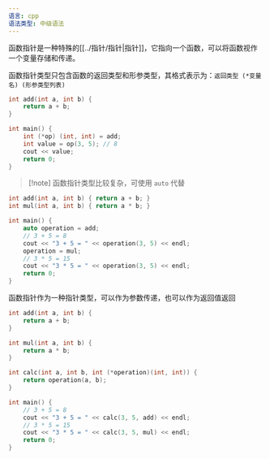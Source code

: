 ```yaml
---
语言: cpp
语法类型: 中级语法
---
```

函数指针是一种特殊的[[../指针/指针|指针]]，它指向一个函数，可以将函数视作一个变量存储和传递。

函数指针类型只包含函数的返回类型和形参类型，其格式表示为：`返回类型 (*变量名) (形参类型列表)`

```cpp
int add(int a, int b) {
    return a + b;
}

int main() {
    int (*op) (int, int) = add;
    int value = op(3, 5); // 8
    cout << value;
    return 0;
}
```

> [!note] 函数指针类型比较复杂，可使用 `auto` 代替

```cpp
int add(int a, int b) { return a + b; }
int mul(int a, int b) { return a * b; }

int main() {
    auto operation = add;
    // 3 + 5 = 8
    cout << "3 + 5 = " << operation(3, 5) << endl;
    operation = mul;
    // 3 * 5 = 15
    cout << "3 * 5 = " << operation(3, 5) << endl;
    return 0;
}
```

函数指针作为一种指针类型，可以作为参数传递，也可以作为返回值返回

```cpp
int add(int a, int b) {
    return a + b;
}

int mul(int a, int b) {
    return a * b;
}

int calc(int a, int b, int (*operation)(int, int)) {
    return operation(a, b);
}

int main() {
    // 3 + 5 = 8
    cout << "3 + 5 = " << calc(3, 5, add) << endl;
    // 3 * 5 = 15
    cout << "3 * 5 = " << calc(3, 5, mul) << endl;
    return 0;
}
```
